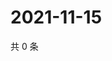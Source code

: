 # 2021-11-15

共 0 条

<!-- BEGIN WEIBO -->
<!-- 最后更新时间 Mon Nov 15 2021 02:00:53 GMT+0800 (China Standard Time) -->

<!-- END WEIBO -->
